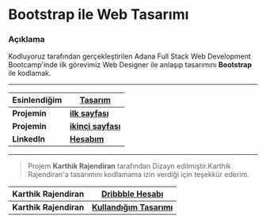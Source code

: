 # Bootstrap ile Web Tasarımı
### Açıklama

Kodluyoruz tarafından gerçekleştirilen Adana Full Stack Web Development Bootcamp'inde ilk görevimiz Web Designer ile anlaşıp tasarımını **Bootstrap** ile kodlamak.

---

| Esinlendiğim |[Tasarım](https://dribbble.com/shots/14777562-CC-Web-design) |
| ------------ | ---------- |
| **Projemin** |[**ilk sayfası**](https://focused-jones-e5141a.netlify.app/) |
| **Projemin** |[**ikinci sayfası**](https://focused-jones-e5141a.netlify.app/singup) |
| **Linkedln** |[**Hesabım**](https://www.linkedin.com/in/kaderarslan/)|

---

> Projem **Karthik Rajendiran** tarafından Dizayn edilmiştir.Karthik Rajendiran'a tasarımını kodlamama izin verdiği için teşekkür ederim.

| Karthik Rajendiran | [Dribbble Hesabı](https://dribbble.com/karthik_rajendiran) |
| ------------------ | --------------- |
| **Karthik Rajendiran** | [**Kullandığım Tasarımı**](https://dribbble.com/shots/14777562-CC-Web-design) |

  
